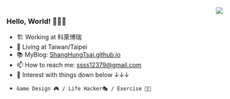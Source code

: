 <img align="right" src="https://github-readme-stats.vercel.app/api?username=ShangHungTsai&show_icons=true&icon_color=CE1D2D&text_color=718096&bg_color=ffffff&hide_title=true" />

### Hello, World! :tada::tada::tada:

- :building_construction: Working at 科萊博瑞
- :house_with_garden: Living at Taiwan/Taipei
- 📚 MyBlog: [ShangHungTsai.github.io](https://ShangHungTsai.github.io)
- 📫 How to reach me: ssss12379@gmail.com
- 🌱 Interest with things down below ↓↓↓
-     Game Design 🎮 / Life Hacker🎭 / Exercise 💪🏻 



<!--
**ShangHungTsai/ShangHungTsai** is a ✨ _special_ ✨ repository because its `README.md` (this file) appears on your GitHub profile.

Here are some ideas to get you started:

- 🔭 I’m currently working on ...
- 🌱 I’m currently learning ...
- 👯 I’m looking to collaborate on ...
- 🤔 I’m looking for help with ...
- 💬 Ask me about ...
- 📫 How to reach me: ...
- 😄 Pronouns: ...
- ⚡ Fun fact: ...
-->
